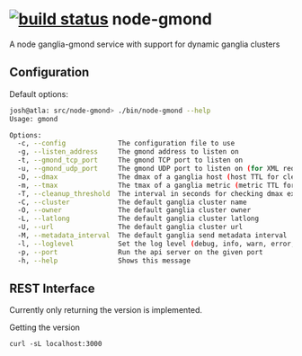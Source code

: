 [![build status](https://secure.travis-ci.org/seryl/node-gmond.png)](http://travis-ci.org/seryl/node-gmond)
node-gmond
============

A node ganglia-gmond service with support for dynamic ganglia clusters

Configuration
-------------

Default options:

```bash
josh@atla: src/node-gmond> ./bin/node-gmond --help
Usage: gmond

Options:
  -c, --config             The configuration file to use                          [default: "/etc/node-gmond.json"]
  -g, --listen_address     The gmond address to listen on                         [default: "127.0.0.1"]
  -t, --gmond_tcp_port     The gmond TCP port to listen on                        [default: 8649]
  -u, --gmond_udp_port     The gmond UDP port to listen on (for XML requests)     [default: 8649]
  -D, --dmax               The dmax of a ganglia host (host TTL for cleanup)      [default: 3600]
  -m, --tmax               The tmax of a ganglia metric (metric TTL for cleanup)  [default: 60]
  -T, --cleanup_threshold  The interval in seconds for checking dmax expiration   [default: 300]
  -C, --cluster            The default ganglia cluster name                       [default: "main"]
  -O, --owner              The default ganglia cluster owner                      [default: "unspecified"]
  -L, --latlong            The default ganglia cluster latlong                    [default: "unspecified"]
  -U, --url                The default ganglia cluster url                        [default: "127.0.0.1"]
  -M, --metadata_interval  The default ganglia send metadata interval             [default: 20]
  -l, --loglevel           Set the log level (debug, info, warn, error, fatal)    [default: "warn"]
  -p, --port               Run the api server on the given port                   [default: 3000]
  -h, --help               Shows this message                                     [default: false]
```

REST Interface
--------------

Currently only returning the version is implemented.

Getting the version
```
curl -sL localhost:3000
```
